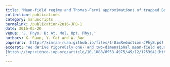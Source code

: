 ```yaml
---
title: "Mean-field regime and Thomas-Fermi approximations of trapped Bose-Einstein condensates with higher order interactions in one and two dimensions"
collection: publications
category: manuscripts
permalink: /publication/2016-JPB-1
date: 2016-05-20
venue: 'J. Phys. B: At. Mol. Opt. Phys.'
authors: X. Ruan, Y. Cai and W. Bao
paperurl: 'http://xinran-ruan.github.io/files/1-DimReduction-JPhyB.pdf'
excerpt: "We derive rigorously one- and two-dimensional mean-field equations for cigar- and pancake- shaped Bose–Einstein condensates (BECs) with higher-order interactions (HOIs), which originate from shape-dependent confinement corrections to the effective two-body atomic interaction potential. We show how the higher-order interaction modifies the contact interaction of the strongly confined particles. Surprisingly, we find that the usual Gaussian profile assumption for the strongly confining direction is inappropriate for the cigar-shaped BEC case, and a Thomas–Fermi-type profile should be adopted instead. Based on the derived mean-field equations, the Thomas–Fermi densities are analyzed in the presence of the contact interaction and HOI, and considering the limit of large contact interaction and HOI. For both box and harmonic traps in one, two and three dimensions, we identify the analytical Thomas–Fermi densities, which depend on the competition between the contact interaction and the HOI. 
[https://iopscience.iop.org/article/10.1088/0953-4075/49/12/125304](https://iopscience.iop.org/article/10.1088/0953-4075/49/12/125304)
"
---
```





